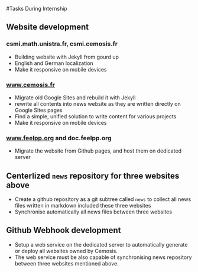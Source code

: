 #Tasks During Internship

## Website development

### csmi.math.unistra.fr, csmi.cemosis.fr
- Building website with Jekyll from gourd up
- English and German localization
- Make it responsive on mobile devices

### www.cemosis.fr
- Migrate old Google Sites and rebuild it with Jekyll
- rewrite all contents into news website as they are written directly on Google Sites pages
- Find a simple, unified solution to write content for various projects
- Make it responsive on mobile devices

### www.feelpp.org and doc.feelpp.org
- Migrate the website from Github pages, and host them on dedicated server

## Centerlized `news` repository for three websites above
- Create a github repository as a git subtree called `news` to collect all news files written in markdown included these three websites
- Synchronise automatically all news files between three websites

## Github Webhook development
- Setup a web service on the dedicated server to automatically generate or deploy all websites owned by Cemosis.
- The web service must be also capable of synchronising news repository between three websites mentioned above.